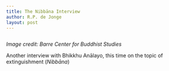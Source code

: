 ```yaml
---
title: The Nibbāna Interview
author: R.P. de Jonge
layout: post
---
```

<span class="image left"><img src="{{ 'assets/images/nirvana.jpg' | relative_url }}" alt="" /></span>

<p><i>Image credit: Barre Center for Buddhist Studies</i></p>

<p>Another interview with Bhikkhu Anālayo, this time on the topic of extinguishment (<i>Nibbāna</i>)</p>
